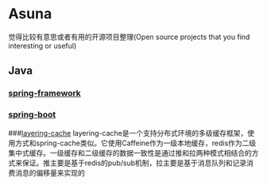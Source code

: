 # Asuna
觉得比较有意思或者有用的开源项目整理(Open source projects that you find interesting or useful)


## Java

### [spring-framework](https://github.com/spring-projects/spring-framework)


### [spring-boot](https://github.com/spring-projects/spring-boot)


###[layering-cache](https://github.com/xiaolyuh/layering-cache)
layering-cache是一个支持分布式环境的多级缓存框架，使用方式和spring-cache类似。它使用Caffeine作为一级本地缓存，redis作为二级集中式缓存。一级缓存和二级缓存的数据一致性是通过推和拉两种模式相结合的方式来保证。推主要是基于redis的pub/sub机制，拉主要是基于消息队列和记录消费消息的偏移量来实现的
